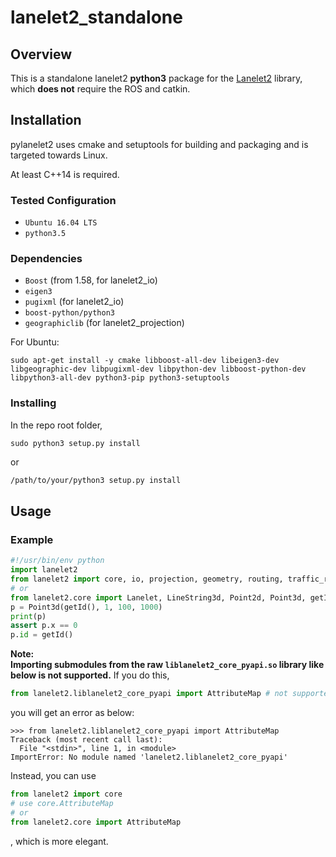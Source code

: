 # lanelet2_standalone

## Overview
This is a standalone lanelet2 **python3** package for the [Lanelet2](https://github.com/fzi-forschungszentrum-informatik/Lanelet2) library, which **does not** require the ROS and catkin.

## Installation
pylanelet2 uses cmake and setuptools for building and packaging and is targeted towards Linux.

At least C++14 is required.

### Tested Configuration
* `Ubuntu 16.04 LTS`
* `python3.5`

### Dependencies
* `Boost` (from 1.58, for lanelet2_io)
* `eigen3`
* `pugixml` (for lanelet2_io)
* `boost-python/python3`
* `geographiclib` (for lanelet2_projection)

For Ubuntu:
```shell
sudo apt-get install -y cmake libboost-all-dev libeigen3-dev libgeographic-dev libpugixml-dev libpython-dev libboost-python-dev libpython3-all-dev python3-pip python3-setuptools
```

### Installing
In the repo root folder,
```shell
sudo python3 setup.py install
```
or
```bash
/path/to/your/python3 setup.py install
```

## Usage
### Example
```python
#!/usr/bin/env python
import lanelet2
from lanelet2 import core, io, projection, geometry, routing, traffic_rules
# or
from lanelet2.core import Lanelet, LineString3d, Point2d, Point3d, getId, LaneletMap, BoundingBox2d, BasicPoint2d
p = Point3d(getId(), 1, 100, 1000)
print(p)
assert p.x == 0
p.id = getId()
```

**Note:   
Importing submodules from the raw `liblanelet2_core_pyapi.so` library like below is not supported.**
If you do this,
```python
from lanelet2.liblanelet2_core_pyapi import AttributeMap # not supported!!!
```
you will get an error as below:
```
>>> from lanelet2.liblanelet2_core_pyapi import AttributeMap
Traceback (most recent call last):
  File "<stdin>", line 1, in <module>
ImportError: No module named 'lanelet2.liblanelet2_core_pyapi'
```
Instead, you can use
```python
from lanelet2 import core
# use core.AttributeMap
# or
from lanelet2.core import AttributeMap
```
, which is more elegant.

